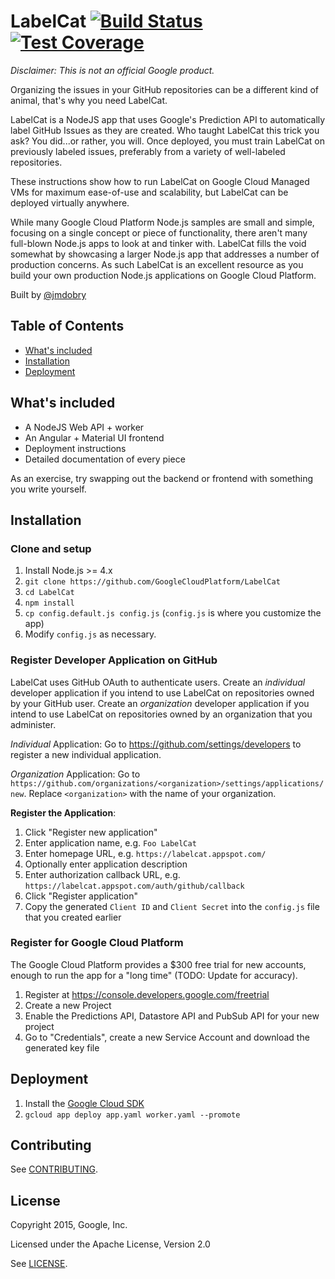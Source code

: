 # LabelCat [![Build Status](https://travis-ci.org/GoogleCloudPlatform/LabelCat.svg)](https://travis-ci.org/GoogleCloudPlatform/LabelCat) [![Test Coverage](https://coveralls.io/repos/GoogleCloudPlatform/LabelCat/badge.svg?branch=master&service=github)](https://coveralls.io/github/GoogleCloudPlatform/LabelCat?branch=master)

_Disclaimer: This is not an official Google product._

Organizing the issues in your GitHub repositories can be a different kind of
animal, that's why you need LabelCat.

LabelCat is a NodeJS app that uses Google's Prediction API to automatically
label GitHub Issues as they are created. Who taught LabelCat this trick you
ask? You did...or rather, you will. Once deployed, you must train LabelCat on
previously labeled issues, preferably from a variety of well-labeled
repositories.

These instructions show how to run LabelCat on Google Cloud Managed VMs for
maximum ease-of-use and scalability, but LabelCat can be deployed virtually
anywhere.

While many Google Cloud Platform Node.js samples are small and simple, focusing
on a single concept or piece of functionality, there aren't many full-blown
Node.js apps to look at and tinker with. LabelCat fills the void somewhat by
showcasing a larger Node.js app that addresses a number of production concerns.
As such LabelCat is an excellent resource as you build your own production
Node.js applications on Google Cloud Platform.

Built by [@jmdobry][1]

## Table of Contents

- [What's included](#whats-included)
- [Installation](#installation)
- [Deployment](#deployment)

## What's included

- A NodeJS Web API + worker
- An Angular + Material UI frontend
- Deployment instructions
- Detailed documentation of every piece

As an exercise, try swapping out the backend or frontend with something you
write yourself.

## Installation

### Clone and setup

1. Install Node.js >= 4.x
1. `git clone https://github.com/GoogleCloudPlatform/LabelCat`
1. `cd LabelCat`
1. `npm install`
1. `cp config.default.js config.js` (`config.js` is where you customize the app)
1. Modify `config.js` as necessary.

### Register Developer Application on GitHub

LabelCat uses GitHub OAuth to authenticate users. Create an _individual_
developer application if you intend to use LabelCat on repositories owned by
your GitHub user. Create an _organization_ developer application if you intend
to use LabelCat on repositories owned by an organization that you administer.

_Individual_ Application: Go to https://github.com/settings/developers to
register a new individual application.

_Organization_ Application: Go to
`https://github.com/organizations/<organization>/settings/applications/new`.
Replace `<organization>` with the name of your organization.

__Register the Application__:

1. Click "Register new application"
1. Enter application name, e.g. `Foo LabelCat`
1. Enter homepage URL, e.g. `https://labelcat.appspot.com/`
1. Optionally enter application description
1. Enter authorization callback URL, e.g.
`https://labelcat.appspot.com/auth/github/callback`
1. Click "Register application"
1. Copy the generated `Client ID` and `Client Secret` into the `config.js` file
that you created earlier

### Register for Google Cloud Platform

The Google Cloud Platform provides a $300 free trial for new accounts, enough to
run the app for a "long time" (TODO: Update for accuracy). 

1. Register at https://console.developers.google.com/freetrial
1. Create a new Project
1. Enable the Predictions API, Datastore API and PubSub API for your new project
1. Go to "Credentials", create a new Service Account and download the generated
key file

## Deployment

1. Install the [Google Cloud SDK][2]
1. `gcloud app deploy app.yaml worker.yaml --promote`

## Contributing

See [CONTRIBUTING][3].

## License

Copyright 2015, Google, Inc.

Licensed under the Apache License, Version 2.0

See [LICENSE][4].

[1]: https://github.com/jmdobry
[2]: https://cloud.google.com/sdk/
[3]: https://github.com/GoogleCloudPlatform/LabelCat/blob/master/CONTRIBUTING.md
[4]: https://github.com/GoogleCloudPlatform/LabelCat/blob/master/LICENSE
